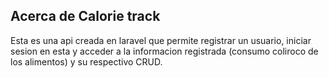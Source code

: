 ## Acerca de Calorie track

Esta es una api creada en laravel que permite registrar un usuario, iniciar sesion en esta y acceder a la informacion registrada (consumo coliroco de los alimentos) y su respectivo CRUD.

